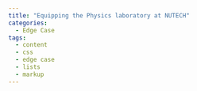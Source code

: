 ```yaml
---
title: "Equipping the Physics laboratory at NUTECH"
categories:
  - Edge Case
tags:
  - content
  - css
  - edge case
  - lists
  - markup
---
```

